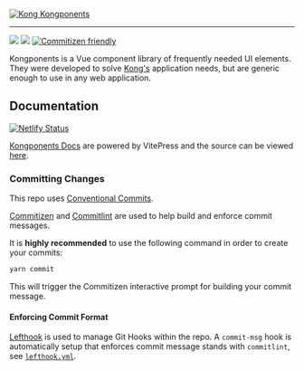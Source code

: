 [![Kong Kongponents](/docs/.vitepress/public/img/kongponents-logo.jpg?raw=true)][docsUrl]

---

![](https://github.com/Kong/kongponents/workflows/Node%20CI/badge.svg)
[![](https://img.shields.io/codecov/c/github/Kong/kongponents.svg?style=flat-square)](https://codecov.io/github/Kong/kongponents)
[![Commitizen friendly](https://img.shields.io/badge/commitizen-friendly-brightgreen.svg)](http://commitizen.github.io/cz-cli/)

Kongponents is a Vue component library of frequently needed UI elements. They were developed to solve [Kong's](https://konghq.com) application needs, but are generic enough to use in any web application.

## Documentation

[![Netlify Status](https://api.netlify.com/api/v1/badges/426d5e0a-fc41-4c1d-ba80-38417b614394/deploy-status?branch=main)](https://app.netlify.com/sites/kongponents/deploys)

[Kongponents Docs][docsUrl] are powered by VitePress and the source can be viewed [here](docs/index.md).

[docsUrl]: https://kongponents.konghq.com

### Committing Changes

This repo uses [Conventional Commits](https://www.conventionalcommits.org/en/v1.0.0/).

[Commitizen](https://github.com/commitizen/cz-cli) and [Commitlint](https://github.com/conventional-changelog/commitlint) are used to help build and enforce commit messages.

It is __highly recommended__ to use the following command in order to create your commits:

```sh
yarn commit
```

This will trigger the Commitizen interactive prompt for building your commit message.

#### Enforcing Commit Format

[Lefthook](https://github.com/evilmartians/lefthook) is used to manage Git Hooks within the repo. A `commit-msg` hook is automatically setup that enforces commit message stands with `commitlint`, see [`lefthook.yml`](./lefthook.yml).
